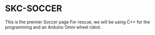 # SKC-SOCCER
This is the premier Soccer page For rescue, we will be using C++ for the programming and an Arduino Omni wheel robot.
